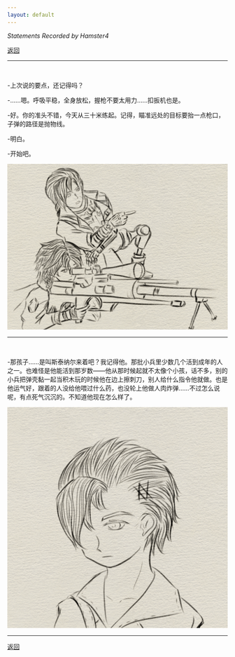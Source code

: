 ```yaml
---
layout: default
---
```


_Statements Recorded by Hamster4_

[返回](../)

* * *

<br />

-上次说的要点，还记得吗？

-……嗯。呼吸平稳，全身放松，握枪不要太用力……扣扳机也是。

-好。你的准头不错，今天从三十米练起。记得，瞄准远处的目标要抬一点枪口，子弹的路径是抛物线。

-明白。

-开始吧。

<img src="../docs/assets/images/firearm_training.png" width="750" />

<br />

* * *

<br />

-那孩子……是叫斯泰纳尔来着吧？我记得他。那批小兵里少数几个活到成年的人之一。也难怪是他能活到那岁数——他从那时候起就不太像个小孩，话不多，别的小兵把弹壳黏一起当积木玩的时候他在边上擦刺刀，别人给什么指令他就做。也是他运气好，跟着的人没给他喂过什么药，也没轮上他做人肉炸弹……不过怎么说呢，有点死气沉沉的。不知道他现在怎么样了。

<img src="../docs/assets/images/Steinar_child_soldier.png" width="600" />

<br />

* * *

[返回](../)

<br />
